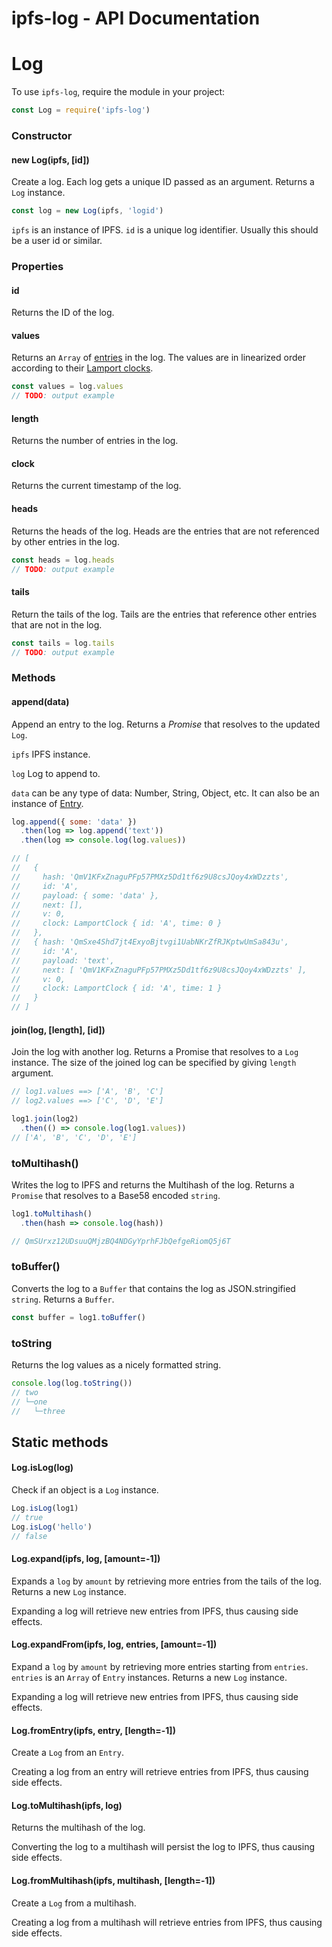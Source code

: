 # ipfs-log - API Documentation

# Log

To use `ipfs-log`, require the module in your project:

```javascript
const Log = require('ipfs-log')
```

### Constructor

#### new Log(ipfs, [id])

Create a log. Each log gets a unique ID passed as an argument. Returns a `Log` instance.

```javascript
const log = new Log(ipfs, 'logid')
```

`ipfs` is an instance of IPFS. `id` is a unique log identifier. Usually this should be a user id or similar.

### Properties

#### id

Returns the ID of the log.

#### values

Returns an `Array` of [entries](https://github.com/haadcode/ipfs-log/blob/master/src/entry.js) in the log. The values are in linearized order according to their [Lamport clocks](https://en.wikipedia.org/wiki/Lamport_timestamps).

```javascript
const values = log.values
// TODO: output example
```

#### length

Returns the number of entries in the log.

#### clock

Returns the current timestamp of the log.

#### heads

Returns the heads of the log. Heads are the entries that are not referenced by other entries in the log.

```javascript
const heads = log.heads
// TODO: output example
```

#### tails

Return the tails of the log. Tails are the entries that reference other entries that are not in the log.

```javascript
const tails = log.tails
// TODO: output example
```

### Methods

#### append(data)

Append an entry to the log. Returns a *Promise* that resolves to the updated `Log`.

`ipfs` IPFS instance.

`log` Log to append to.

`data` can be any type of data: Number, String, Object, etc. It can also be an instance of [Entry](https://github.com/haadcode/ipfs-log/blob/master/src/entry.js).

```javascript
log.append({ some: 'data' })
  .then(log => log.append('text'))
  .then(log => console.log(log.values))

// [ 
//   { 
//     hash: 'QmV1KFxZnaguPFp57PMXz5Dd1tf6z9U8csJQoy4xWDzzts',
//     id: 'A',
//     payload: { some: 'data' },
//     next: [],
//     v: 0,
//     clock: LamportClock { id: 'A', time: 0 } 
//   },
//   { hash: 'QmSxe4Shd7jt4ExyoBjtvgi1UabNKrZfRJKptwUmSa843u',
//     id: 'A',
//     payload: 'text',
//     next: [ 'QmV1KFxZnaguPFp57PMXz5Dd1tf6z9U8csJQoy4xWDzzts' ],
//     v: 0,
//     clock: LamportClock { id: 'A', time: 1 } 
//   } 
// ]
```

#### join(log, [length], [id])

Join the log with another log. Returns a Promise that resolves to a `Log` instance. The size of the joined log can be specified by giving `length` argument. 

```javascript
// log1.values ==> ['A', 'B', 'C']
// log2.values ==> ['C', 'D', 'E']

log1.join(log2)
  .then(() => console.log(log1.values))
// ['A', 'B', 'C', 'D', 'E']
```

### toMultihash()

Writes the log to IPFS and returns the Multihash of the log. Returns a `Promise` that resolves to a Base58 encoded `string`.

```javascript
log1.toMultihash()
  .then(hash => console.log(hash))

// QmSUrxz12UDsuuQMjzBQ4NDGyYprhFJbQefgeRiomQ5j6T
```

### toBuffer()

Converts the log to a `Buffer` that contains the log as JSON.stringified `string`. Returns a `Buffer`.

```javascript
const buffer = log1.toBuffer()
```

### toString

Returns the log values as a nicely formatted string.

```javascript
console.log(log.toString())
// two
// └─one
//   └─three
```

## Static methods

#### Log.isLog(log)

Check if an object is a `Log` instance.

```javascript
Log.isLog(log1)
// true
Log.isLog('hello')
// false
```

#### Log.expand(ipfs, log, [amount=-1])

Expands a `log` by `amount` by retrieving more entries from the tails of the log. Returns a new `Log` instance. 

Expanding a log will retrieve new entries from IPFS, thus causing side effects.

#### Log.expandFrom(ipfs, log, entries, [amount=-1])

Expand a `log` by `amount` by retrieving more entries starting from `entries`. `entries` is an `Array` of `Entry` instances. Returns a new `Log` instance. 

Expanding a log will retrieve new entries from IPFS, thus causing side effects.

#### Log.fromEntry(ipfs, entry, [length=-1])

Create a `Log` from an `Entry`.

Creating a log from an entry will retrieve entries from IPFS, thus causing side effects.

#### Log.toMultihash(ipfs, log)

Returns the multihash of the log.

Converting the log to a multihash will persist the log to IPFS, thus causing side effects.

#### Log.fromMultihash(ipfs, multihash, [length=-1])

Create a `Log` from a multihash.

Creating a log from a multihash will retrieve entries from IPFS, thus causing side effects.
